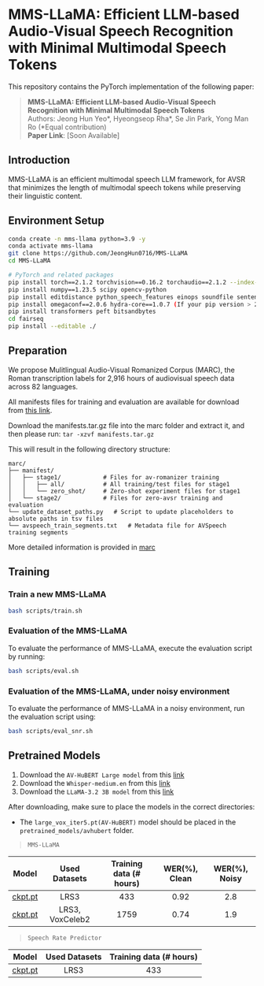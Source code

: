 # MMS-LLaMA: Efficient LLM-based Audio-Visual Speech Recognition with Minimal Multimodal Speech Tokens

This repository contains the PyTorch implementation of the following paper:
> **MMS-LLaMA: Efficient LLM-based Audio-Visual Speech Recognition with Minimal Multimodal Speech Tokens**<be>
><br>
> Authors: Jeong Hun Yeo*, Hyeongseop Rha*, Se Jin Park, Yong Man Ro (*Equal contribution)<br>
> **Paper Link**: [Soon Available]

## Introduction
MMS-LLaMA is an efficient multimodal speech LLM framework, for AVSR that minimizes the length of multimodal speech tokens while preserving their linguistic content.




## Environment Setup
```bash
conda create -n mms-llama python=3.9 -y
conda activate mms-llama
git clone https://github.com/JeongHun0716/MMS-LLaMA
cd MMS-LLaMA
```
```bash
# PyTorch and related packages
pip install torch==2.1.2 torchvision==0.16.2 torchaudio==2.1.2 --index-url https://download.pytorch.org/whl/cu121
pip install numpy==1.23.5 scipy opencv-python
pip install editdistance python_speech_features einops soundfile sentencepiece tqdm tensorboard unidecode librosa
pip install omegaconf==2.0.6 hydra-core==1.0.7 (If your pip version > 24.1, please run "python3 -m pip install --upgrade pip==24.0")
pip install transformers peft bitsandbytes
cd fairseq
pip install --editable ./
```

## Preparation
We propose Mulitlingual Audio-Visual Romanized Corpus (MARC), the Roman transcription labels for 2,916 hours of audiovisual speech data across 82 languages.

All manifests files for training and evaluation are available for download from [this link](https://www.dropbox.com/scl/fi/11ol40wf9p03vedni2zmh/manifests.tar.gz?rlkey=37rz25mklrkoeqfcszyvpkf12&st=jqkjfeg1&dl=0).

Download the manifests.tar.gz file into the marc folder and extract it, and then please run: 
```tar -xzvf manifests.tar.gz```

This will result in the following directory structure:

```
marc/
├── manifest/              
│   ├── stage1/            # Files for av-romanizer training
│   │   ├── all/           # All training/test files for stage1
│   │   └── zero_shot/     # Zero-shot experiment files for stage1
│   └── stage2/            # Files for zero-avsr training and evaluation
└── update_dataset_paths.py   # Script to update placeholders to absolute paths in tsv files
└── avspeech_train_segments.txt   # Metadata file for AVSpeech training segments
```
More detailed information is provided in [marc](https://github.com/JeongHun0716/zero-avsr/tree/main/marc)





## Training
### Train a new MMS-LLaMA

```bash
bash scripts/train.sh
```

### Evaluation of the MMS-LLaMA
To evaluate the performance of MMS-LLaMA, execute the evaluation script by running:

```bash
bash scripts/eval.sh
```

### Evaluation of the MMS-LLaMA, under noisy environment
To evaluate the performance of MMS-LLaMA in a noisy environment, run the evaluation script using:

```bash
bash scripts/eval_snr.sh
```


## Pretrained Models
1. Download the ```AV-HuBERT Large model``` from this [link](https://github.com/facebookresearch/av_hubert) 
2. Download the ```Whisper-medium.en``` from this [link](https://huggingface.co/openai/whisper-medium.en) 
3. Download the ```LLaMA-3.2 3B model``` from this [link](https://huggingface.co/meta-llama/Llama-3.2-3B)

After downloading, make sure to place the models in the correct directories:
- The `large_vox_iter5.pt(AV-HuBERT)` model should be placed in the `pretrained_models/avhubert` folder.

> ```MMS-LLaMA```

| Model         | Used Datasets  | Training data (# hours)   | WER(\%), Clean  | WER(\%), Noisy | 
|--------------|:----------:|:------------------:|:------------------:|:------------------:|
| [ckpt.pt](https://www.dropbox.com/scl/fi/mph3q2rtgwcb0sn9na47g/checkpoint_best.pt?rlkey=r6t9l2l27cmtgj10yt1uio5mi&st=erysg487&dl=0) |       LRS3       |       433       |       0.92       |      2.8       |
| [ckpt.pt](https://www.dropbox.com/scl/fi/mph3q2rtgwcb0sn9na47g/checkpoint_best.pt?rlkey=r6t9l2l27cmtgj10yt1uio5mi&st=erysg487&dl=0) |       LRS3, VoxCeleb2       |       1759       |       0.74       | 1.9   |

> ```Speech Rate Predictor```

| Model         | Used Datasets  | Training data (# hours)   |
|--------------|:----------:|:------------------:|
| [ckpt.pt](https://www.dropbox.com/scl/fi/mph3q2rtgwcb0sn9na47g/checkpoint_best.pt?rlkey=r6t9l2l27cmtgj10yt1uio5mi&st=erysg487&dl=0) |       LRS3       |       433       |




